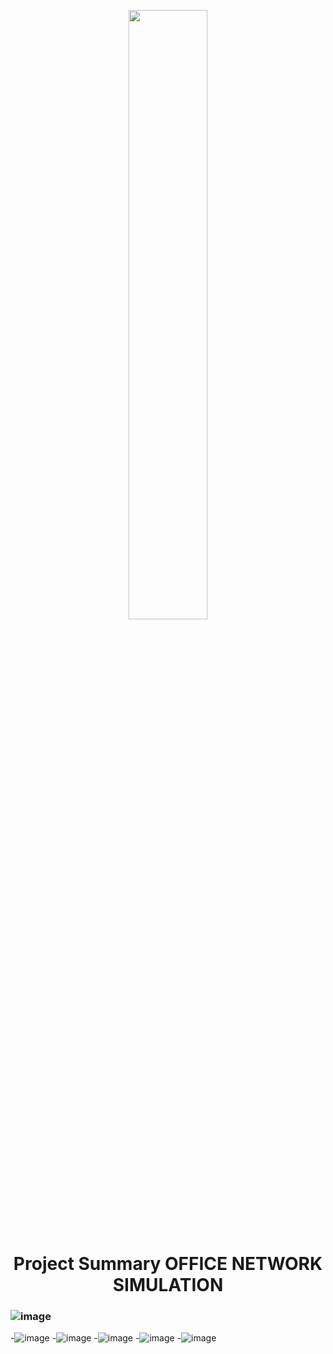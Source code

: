 <p align="center">
        <img src="https://user-images.githubusercontent.com/73386961/197335617-eee907f5-99e4-44e4-ac5a-84cc249da78b.png" width="50%"  >
</p>

<h1 align="center"> Project Summary OFFICE NETWORK SIMULATION</h1>

### ![image](https://user-images.githubusercontent.com/73386961/197335808-ee5b5556-d73c-4459-95ae-a02717f29894.png)

-![image](https://user-images.githubusercontent.com/73386961/197335825-07cb6b0f-e5bb-4601-85bd-d809742f82f1.png)
-![image](https://user-images.githubusercontent.com/73386961/197335840-9eecf5c7-da42-4c8c-84b0-6273d92f17ed.png)
-![image](https://user-images.githubusercontent.com/73386961/197335854-40199d9c-feb5-42c6-97fe-f202443f383b.png)
-![image](https://user-images.githubusercontent.com/73386961/197335870-bcea5d89-01b2-446b-8fd6-f06c1a00fb90.png)
-![image](https://user-images.githubusercontent.com/73386961/197335882-c4e14f35-ca4d-44a2-996f-1d1cf5779080.png)
	
